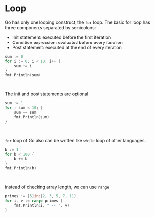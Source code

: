 # Loop

Go has only one looping construct, the `for` loop. 
The basic for loop has three components separated by semicolons: 
* Init statement: executed before the first iteration
* Condition expression: evaluated before every iteration
* Post statement: executed at the end of every iteration

``` go 
sum := 0
for i := 0; i < 10; i++ {
	sum += i
}
fmt.Println(sum)
```
<br>

The init and post statements are optional
``` go
sum := 1
for ; sum < 10; {
	sum += sum
	fmt.Println(sum)
}
```
<br>

`for` loop of Go also can be written like `while` loop of other languages.
``` go
b := 1
for b < 100 {
	b += b
}
fmt.Println(b)
```
<br>

instead of checking array length, we can use `range`
``` go
primes := [5]int{2, 3, 5, 7, 11}
for i, v := range primes {
	fmt.Println(i, " -- ", v)
}
```
